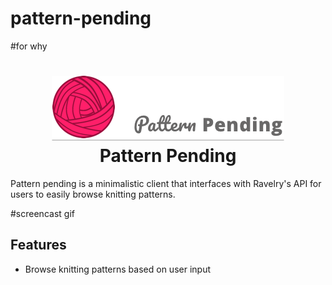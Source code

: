 # pattern-pending

#for why


<h1 align="center">
  <a href="https://github.com/menaadams/pattern-pending">
    <img alt="pattern pending" src="static/logo.png">
  </a>
  <br> Pattern Pending <br>
</h1>

Pattern pending is a minimalistic client that interfaces with Ravelry's API for users to easily browse knitting patterns.

#screencast gif

## Features
 - Browse knitting patterns based on user input
